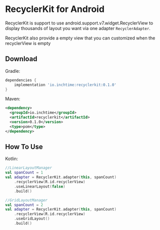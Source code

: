 RecyclerKit for Android
=======================

RecyclerKit is support to use android.support.v7.widget.RecyclerView to display thousands of layout you want via one adapter `RecyclerAdapter`.

RecyclerKit also provide a empty view that you can customized when the recyclerView is empty

Download
--------

Gradle:

```gradle
dependencies {
    implementation 'io.inchtime:recyclerkit:0.1.0'
}
```

Maven:

```xml
<dependency>
  <groupId>io.inchtime</groupId>
  <artifactId>recyclerkit</artifactId>
  <version>0.1.0</version>
  <type>pom</type>
</dependency>
```

How To Use
----------------------

Kotlin:

```kotlin
//LinearLayoutManager
val spanCount = 1
val adapter = RecyclerKit.adapter(this, spanCount)
    .recyclerView(R.id.recyclerView)
    .useLinearLayout(false)
    .build()
```

```kotlin
//GridLayoutManager
val spanCount = 2
val adapter = RecyclerKit.adapter(this, spanCount)
    .recyclerView(R.id.recyclerView)
    .useGridLayout()
    .build()
```

